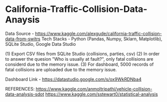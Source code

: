 # California-Traffic-Collision-Data-Anaysis

Data Source - https://www.kaggle.com/alexgude/california-traffic-collision-data-from-switrs
Tech Stacks - Python (Pandas, Numpy, Sklarn, Matplotlib), SQLite Studio, Google Data Studio

(1) Export CSV files from SQLite Studio (collisions, parties, csv)
(2) In order to answer the quesion "Who is usually at fault?", only fatal collisions are considerd due to the memory issue.
(3) For dashboard, 5000 records of fatal collisions are uploaded due to the memory issue.

Dashboard Link - https://datastudio.google.com/s/ox9WkRDNba4

REFERENCES:
https://www.kaggle.com/anmoltripathi/vehicle-collision-data-analysis-sdot
https://www.kaggle.com/sstewart0/statistical-analysis
